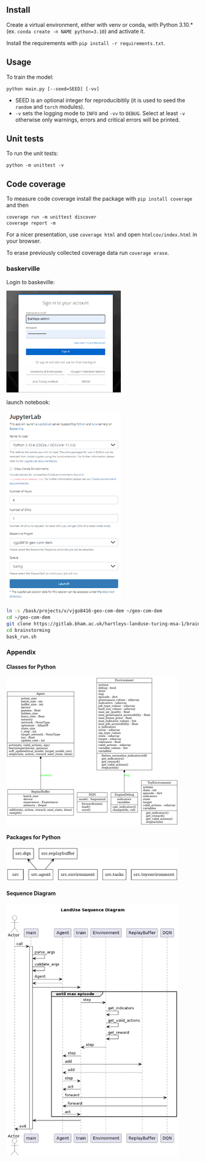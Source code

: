 ## Install

Create a virtual environment, either with venv or conda, with Python 3.10.* (ex. `conda create -n NAME python=3.10`) and activate it.

Install the requirements with `pip install -r requirements.txt`.

## Usage

To train the model:

```
python main.py [--seed=SEED] [-vv]
```

- SEED is an optional integer for reproducibitily (it is used to seed the `random` and `torch` modules).
- `-v` sets the logging mode to `INFO` and `-vv` to `DEBUG`. Select at least `-v` otherwise only warnings, errors and critical errors will be printed.

## Unit tests

To run the unit tests:

```
python -m unittest -v
```

## Code coverage

To measure code coverage install the package with `pip install coverage` and then

```
coverage run -m unittest discover
coverage report -m
```

For a nicer presentation, use `coverage html` and open `htmlcov/index.html` in your browser.

To erase previously collected coverage data run `coverage erase`.

###  baskerville

Login to baskeville:

<img src="./docs/basklogin.png" alt="login-screen" width="300" /> 
 
launch notebook:
 
<img src="./docs/JupyterLab_launch.png" alt="Juypterlab-screen" width="300" /> 
 

```bash
ln -s /bask/projects/v/vjgo8416-geo-com-dem ~/geo-com-dem
cd ~/geo-com-dem
git clone https://gitlab.bham.ac.uk/hartleys-landuse-turing-msa-1/brainstorming.git
cd brainstorming
bask_run.sh
```
### Appendix 

#### Classes for Python

<img src="./docs/classes.png" alt="class diagram" width="450" /> 

#### Packages for Python

<img src="./docs/packages.png" alt="package diagram" width="450" /> 

#### Sequence Diagram

<img src="./docs/plantUML_Seq.png" alt="package diagram" width="450" /> 